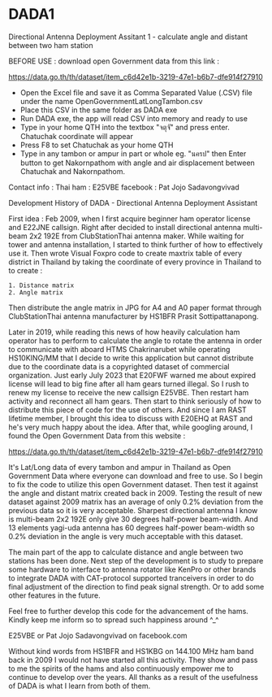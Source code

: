 # DADA1
Directional Antenna Deployment Assitant 1 - calculate angle and distant between two ham station

BEFORE USE : download open Government data from this link : 

https://data.go.th/th/dataset/item_c6d42e1b-3219-47e1-b6b7-dfe914f27910

- Open the Excel file and save it as Comma Separated Value (.CSV) file under the name OpenGovernmentLatLongTambon.csv
- Place this CSV in the same folder as DADA exe
- Run DADA exe, the app will read CSV into memory and ready to use
- Type in your home QTH into the textbox "จตุจั" and press enter. Chatuchak coordinate will appear
- Press F8 to set Chatuchak as your home QTH
- Type in any tambon or ampur in part or whole eg. "นครป" then Enter button to get Nakornpathom with angle and air displacement between Chatuchak and Nakornpathom.

Contact info :  Thai ham : E25VBE 
                facebook : Pat Jojo Sadavongvivad


Development History of DADA - Directional Antenna Deployment Assistant

First idea : Feb 2009, when I first acquire beginner ham operator license and E22JNE callsign.  Right after 
decided to install directional antenna multi-beam 2x2 192E from ClubStationThai antenna maker. While waiting 
for tower and antenna installation, I started to think further of how to effectively use it. Then wrote Visual Foxpro
code to create maxtrix table of every district in Thailand by taking the coordinate of every province in Thailand to to 
create :

    1. Distance matrix
    2. Angle matrix

Then distribute the angle matrix in JPG for A4 and A0 paper format through ClubStationThai antenna manufacturer by 
HS1BFR Prasit Sottipattanapong.

Later in 2019, while reading this news of how heavily calculation ham operator has to perform to calculate 
the angle to rotate the antenna in order to communicate with aboard HTMS Chakrinarubet while operating HS10KING/MM
that I decide to write this application but cannot distribute due to the coordinate data is a copyrighted dataset of 
commercial organization.  Just early July 2023 that E20FWF warned me about expired license will lead to big 
fine after all ham gears turned illegal.  So I rush to renew my license to receive the new callsign E25VBE.  Then
restart ham activity and reconnect all ham gears. Then start to think seriously of how to distribute this piece of 
code for the use of others.  And since I am RAST lifetime member, I brought this idea to discuss with E20EHQ at RAST 
and he's very much happy about the idea.  After that, while googling around, I found the Open Government Data from 
this website :

https://data.go.th/th/dataset/item_c6d42e1b-3219-47e1-b6b7-dfe914f27910

It's Lat/Long data of every tambon and ampur in Thailand as Open Government Data where everyone can download and 
free to use.  So I begin to fix the code to utilize this open Government dataset. Then test it against the angle
and distant matrix created back in 2009.  Testing the result of new dataset against 2009 matrix has an average of
only 0.2% deviation from the previous data so it is very acceptable.  Sharpest directional antenna I know is 
multi-beam 2x2 192E only give 30 degrees half-power beam-width. And 13 elements yagi-uda antenna has 60 degrees 
half-power beam-width so 0.2% deviation in the angle is very much acceptable with this dataset.

The main part of the app to calculate distance and angle between two stations has been done.  Next step of the 
development is to study to prepare some hardware to interface to antenna rotator like KenPro or other brands to 
integrate DADA with CAT-protocol supported tranceivers in order to do final adjustment of the direction to find 
peak signal strength.  Or to add some other features in the future.

Feel free to further develop this code for the advancement of the hams.  Kindly keep me inform so to spread 
such happiness around ^_^

E25VBE or Pat Jojo Sadavongvivad on facebook.com

Without kind words from HS1BFR and HS1KBG on 144.100 MHz ham band back in 2009 I would not have started all this
activity.  They show and pass to me the spirits of the hams and also continuously empower me to continue to develop 
over the years.  All thanks as a result of the usefulness of DADA is what I learn from both of them.
